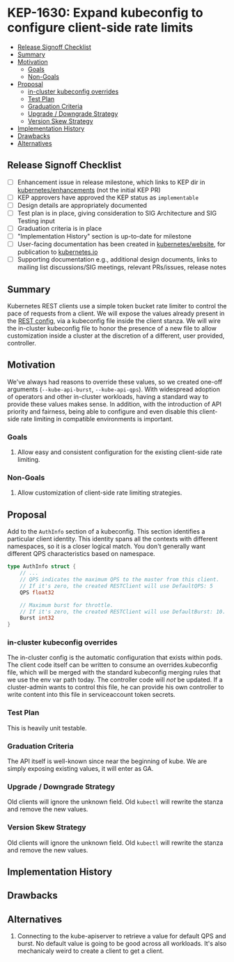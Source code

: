 # KEP-1630: Expand kubeconfig to configure client-side rate limits

<!-- toc -->
- [Release Signoff Checklist](#release-signoff-checklist)
- [Summary](#summary)
- [Motivation](#motivation)
  - [Goals](#goals)
  - [Non-Goals](#non-goals)
- [Proposal](#proposal)
  - [in-cluster kubeconfig overrides](#in-cluster-kubeconfig-overrides)
  - [Test Plan](#test-plan)
  - [Graduation Criteria](#graduation-criteria)
  - [Upgrade / Downgrade Strategy](#upgrade--downgrade-strategy)
  - [Version Skew Strategy](#version-skew-strategy)
- [Implementation History](#implementation-history)
- [Drawbacks](#drawbacks)
- [Alternatives](#alternatives)
<!-- /toc -->

## Release Signoff Checklist

<!--
**ACTION REQUIRED:** In order to merge code into a release, there must be an
issue in [kubernetes/enhancements] referencing this KEP and targeting a release
milestone **before the [Enhancement Freeze](https://git.k8s.io/sig-release/releases)
of the targeted release**.

For enhancements that make changes to code or processes/procedures in core
Kubernetes i.e., [kubernetes/kubernetes], we require the following Release
Signoff checklist to be completed.

Check these off as they are completed for the Release Team to track. These
checklist items _must_ be updated for the enhancement to be released.
-->

- [ ] Enhancement issue in release milestone, which links to KEP dir in [kubernetes/enhancements] (not the initial KEP PR)
- [ ] KEP approvers have approved the KEP status as `implementable`
- [ ] Design details are appropriately documented
- [ ] Test plan is in place, giving consideration to SIG Architecture and SIG Testing input
- [ ] Graduation criteria is in place
- [ ] "Implementation History" section is up-to-date for milestone
- [ ] User-facing documentation has been created in [kubernetes/website], for publication to [kubernetes.io]
- [ ] Supporting documentation e.g., additional design documents, links to mailing list discussions/SIG meetings, relevant PRs/issues, release notes

<!--
**Note:** This checklist is iterative and should be reviewed and updated every time this enhancement is being considered for a milestone.
-->

[kubernetes.io]: https://kubernetes.io/
[kubernetes/enhancements]: https://git.k8s.io/enhancements
[kubernetes/kubernetes]: https://git.k8s.io/kubernetes
[kubernetes/website]: https://git.k8s.io/website

## Summary

Kubernetes REST clients use a simple token bucket rate limiter to control the pace of requests from a client.
We will expose the values already present in the [REST config](https://github.com/kubernetes/kubernetes/blob/master/staging/src/k8s.io/client-go/rest/config.go#L114-L120), via a kubeconfig file inside the client stanza.
We will wire the in-cluster kubeconfig file to honor the presence of a new file to allow customization inside a cluster at the discretion of a different, user provided, controller.

## Motivation

We've always had reasons to override these values, so we created one-off arguments (`--kube-api-burst`, `--kube-api-qps`).
With widespread adoption of operators and other in-cluster workloads, having a standard way to provide these values makes sense.
In addition, with the introduction of API priority and fairness, being able to configure and even disable this client-side rate limiting in compatible environments is important.

### Goals

1. Allow easy and consistent configuration for the existing client-side rate limiting.

### Non-Goals

1. Allow customization of client-side rate limiting strategies.

## Proposal

Add to the `AuthInfo` section of a kubeconfig.
This section identifies a particular client identity.
This identity spans all the contexts with different namespaces, so it is a closer logical match.
You don't generally want different QPS characteristics based on namespace.

```go
type AuthInfo struct {
	// ...
	// QPS indicates the maximum QPS to the master from this client.
	// If it's zero, the created RESTClient will use DefaultQPS: 5
	QPS float32

	// Maximum burst for throttle.
	// If it's zero, the created RESTClient will use DefaultBurst: 10.
	Burst int32
}
```

### in-cluster kubeconfig overrides
The in-cluster config is the automatic configuration that exists within pods.
The client code itself can be written to consume an overrides.kubeconfig file, which will be merged with the standard
kubeconfig merging rules that we use the env var path today.
The controller code will *not* be updated.
If a cluster-admin wants to control this file, he can provide his own controller to write content into this file in 
serviceaccount token secrets.

### Test Plan

This is heavily unit testable.

### Graduation Criteria

The API itself is well-known since near the beginning of kube.
We are simply exposing existing values, it will enter as GA.

### Upgrade / Downgrade Strategy

Old clients will ignore the unknown field.
Old `kubectl` will rewrite the stanza and remove the new values.

### Version Skew Strategy

Old clients will ignore the unknown field.
Old `kubectl` will rewrite the stanza and remove the new values.

## Implementation History

## Drawbacks

## Alternatives

1. Connecting to the kube-apiserver to retrieve a value for default QPS and burst.
   No default value is going to be good across all workloads.
   It's also mechanicaly weird to create a client to get a client.

